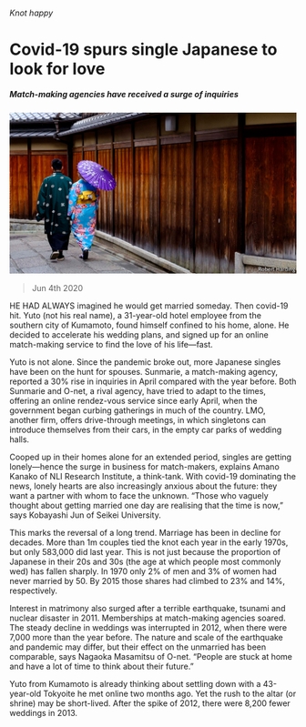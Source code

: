 ###### Knot happy

# Covid-19 spurs single Japanese to look for love 

##### Match-making agencies have received a surge of inquiries 

![image](images/20200606_ASP005_0.jpg) 

> Jun 4th 2020 

HE HAD ALWAYS imagined he would get married someday. Then covid-19 hit. Yuto (not his real name), a 31-year-old hotel employee from the southern city of Kumamoto, found himself confined to his home, alone. He decided to accelerate his wedding plans, and signed up for an online match-making service to find the love of his life—fast.

Yuto is not alone. Since the pandemic broke out, more Japanese singles have been on the hunt for spouses. Sunmarie, a match-making agency, reported a 30% rise in inquiries in April compared with the year before. Both Sunmarie and O-net, a rival agency, have tried to adapt to the times, offering an online rendez-vous service since early April, when the government began curbing gatherings in much of the country. LMO, another firm, offers drive-through meetings, in which singletons can introduce themselves from their cars, in the empty car parks of wedding halls.


Cooped up in their homes alone for an extended period, singles are getting lonely—hence the surge in business for match-makers, explains Amano Kanako of NLI Research Institute, a think-tank. With covid-19 dominating the news, lonely hearts are also increasingly anxious about the future: they want a partner with whom to face the unknown. “Those who vaguely thought about getting married one day are realising that the time is now,” says Kobayashi Jun of Seikei University.

This marks the reversal of a long trend. Marriage has been in decline for decades. More than 1m couples tied the knot each year in the early 1970s, but only 583,000 did last year. This is not just because the proportion of Japanese in their 20s and 30s (the age at which people most commonly wed) has fallen sharply. In 1970 only 2% of men and 3% of women had never married by 50. By 2015 those shares had climbed to 23% and 14%, respectively.

Interest in matrimony also surged after a terrible earthquake, tsunami and nuclear disaster in 2011. Memberships at match-making agencies soared. The steady decline in weddings was interrupted in 2012, when there were 7,000 more than the year before. The nature and scale of the earthquake and pandemic may differ, but their effect on the unmarried has been comparable, says Nagaoka Masamitsu of O-net. “People are stuck at home and have a lot of time to think about their future.”

Yuto from Kumamoto is already thinking about settling down with a 43-year-old Tokyoite he met online two months ago. Yet the rush to the altar (or shrine) may be short-lived. After the spike of 2012, there were 8,200 fewer weddings in 2013.

